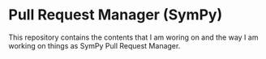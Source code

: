 Pull Request Manager (SymPy)
============================

This repository contains the contents that I am woring on and the way I am working on things as SymPy Pull Request Manager.
